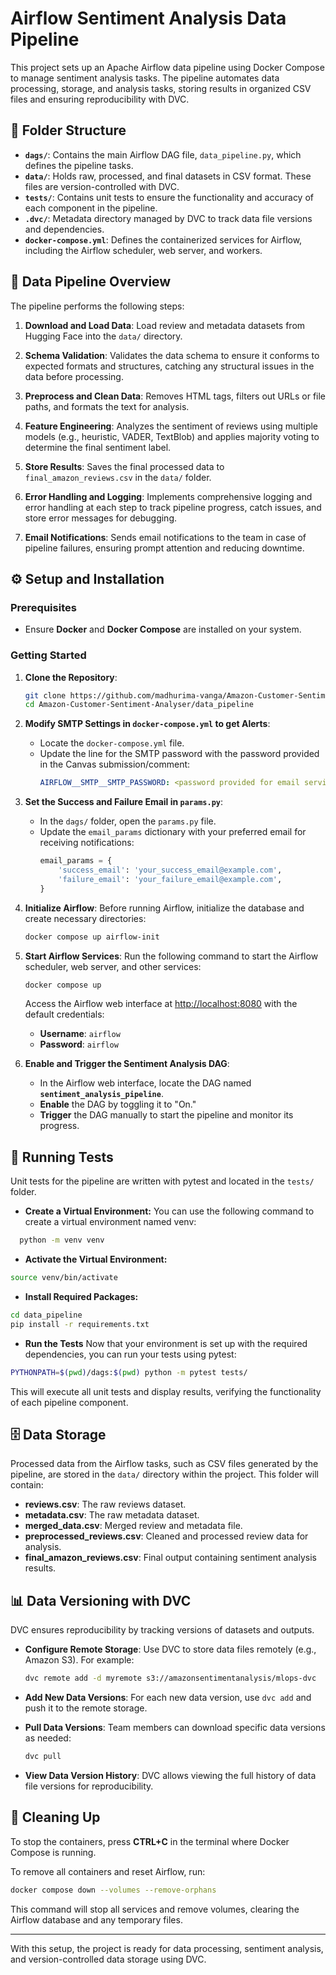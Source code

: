 
# Airflow Sentiment Analysis Data Pipeline

This project sets up an Apache Airflow data pipeline using Docker Compose to manage sentiment analysis tasks. The pipeline automates data processing, storage, and analysis tasks, storing results in organized CSV files and ensuring reproducibility with DVC.

## 📁 Folder Structure

- **`dags/`**: Contains the main Airflow DAG file, `data_pipeline.py`, which defines the pipeline tasks.
- **`data/`**: Holds raw, processed, and final datasets in CSV format. These files are version-controlled with DVC.
- **`tests/`**: Contains unit tests to ensure the functionality and accuracy of each component in the pipeline.
- **`.dvc/`**: Metadata directory managed by DVC to track data file versions and dependencies.
- **`docker-compose.yml`**: Defines the containerized services for Airflow, including the Airflow scheduler, web server, and workers.

## 🔄 Data Pipeline Overview

The pipeline performs the following steps:

1. **Download and Load Data**: Load review and metadata datasets from Hugging Face into the `data/` directory.

2. **Schema Validation**: Validates the data schema to ensure it conforms to expected formats and structures, catching any structural issues in the data before processing.

3. **Preprocess and Clean Data**: Removes HTML tags, filters out URLs or file paths, and formats the text for analysis.

4. **Feature Engineering**: Analyzes the sentiment of reviews using multiple models (e.g., heuristic, VADER, TextBlob) and applies majority voting to determine the final sentiment label.

5. **Store Results**: Saves the final processed data to `final_amazon_reviews.csv` in the `data/` folder.

6. **Error Handling and Logging**: Implements comprehensive logging and error handling at each step to track pipeline progress, catch issues, and store error messages for debugging.

7. **Email Notifications**: Sends email notifications to the team in case of pipeline failures, ensuring prompt attention and reducing downtime.

## ⚙️ Setup and Installation

### Prerequisites
- Ensure **Docker** and **Docker Compose** are installed on your system.

### Getting Started

1. **Clone the Repository**:
   ```bash
   git clone https://github.com/madhurima-vanga/Amazon-Customer-Sentiment-Analyser.git
   cd Amazon-Customer-Sentiment-Analyser/data_pipeline
   ```

2. **Modify SMTP Settings in `docker-compose.yml` to get Alerts**:
   - Locate the `docker-compose.yml` file.
   - Update the line for the SMTP password with the password provided in the Canvas submission/comment:
     ```yaml
     AIRFLOW__SMTP__SMTP_PASSWORD: <password provided for email service in canvas submission>
     ```

3. **Set the Success and Failure Email in `params.py`**:
   - In the `dags/` folder, open the `params.py` file.
   - Update the `email_params` dictionary with your preferred email for receiving notifications:
     ```python
     email_params = {
         'success_email': 'your_success_email@example.com',
         'failure_email': 'your_failure_email@example.com',
     }
     ```

4. **Initialize Airflow**:
   Before running Airflow, initialize the database and create necessary directories:
   ```bash
   docker compose up airflow-init
   ```

5. **Start Airflow Services**:
   Run the following command to start the Airflow scheduler, web server, and other services:
   ```bash
   docker compose up
   ```

   Access the Airflow web interface at [http://localhost:8080](http://localhost:8080) with the default credentials:

   - **Username**: `airflow`
   - **Password**: `airflow`

6. **Enable and Trigger the Sentiment Analysis DAG**:
   - In the Airflow web interface, locate the DAG named **`sentiment_analysis_pipeline`**.
   - **Enable** the DAG by toggling it to "On."
   - **Trigger** the DAG manually to start the pipeline and monitor its progress.

## 🧪 Running Tests

Unit tests for the pipeline are written with pytest and located in the `tests/` folder.

- **Create a Virtual Environment:** You can use the following command to create a virtual environment named venv:
```bash
  python -m venv venv
  ```

- **Activate the Virtual Environment:**

```bash
source venv/bin/activate
```

- **Install Required Packages:**
```bash
cd data_pipeline
pip install -r requirements.txt
```

- **Run the Tests**
Now that your environment is set up with the required dependencies, you can run your tests using pytest:

```bash
PYTHONPATH=$(pwd)/dags:$(pwd) python -m pytest tests/
```


  This will execute all unit tests and display results, verifying the functionality of each pipeline component.

## 🗄️ Data Storage

Processed data from the Airflow tasks, such as CSV files generated by the pipeline, are stored in the `data/` directory within the project. This folder will contain:

- **reviews.csv**: The raw reviews dataset.
- **metadata.csv**: The raw metadata dataset.
- **merged_data.csv**: Merged review and metadata file.
- **preprocessed_reviews.csv**: Cleaned and processed review data for analysis.
- **final_amazon_reviews.csv**: Final output containing sentiment analysis results.

## 📊 Data Versioning with DVC

DVC ensures reproducibility by tracking versions of datasets and outputs.

- **Configure Remote Storage**: Use DVC to store data files remotely (e.g., Amazon S3). For example:
  ```bash
  dvc remote add -d myremote s3://amazonsentimentanalysis/mlops-dvc
  ```

- **Add New Data Versions**: For each new data version, use `dvc add` and push it to the remote storage.
  
- **Pull Data Versions**: Team members can download specific data versions as needed:
  ```bash
  dvc pull
  ```

- **View Data Version History**: DVC allows viewing the full history of data file versions for reproducibility.

## 🧹 Cleaning Up

To stop the containers, press **CTRL+C** in the terminal where Docker Compose is running.

To remove all containers and reset Airflow, run:
```bash
docker compose down --volumes --remove-orphans
```

This command will stop all services and remove volumes, clearing the Airflow database and any temporary files.

---

With this setup, the project is ready for data processing, sentiment analysis, and version-controlled data storage using DVC.
